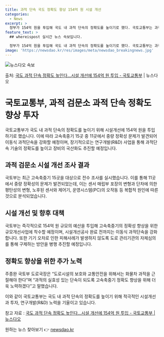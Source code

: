 ```yaml
---
title: 과적 단속 국도 정확도 향상 154억 원 시설 개선
categories:
  - News
excerpt: >
  정부가 154억 원을 투입해 국도 내 과적 단속의 정확도를 높이기로 했다. 국토교통부는 과적검문소의 과적 단…
feature_text: >
  ## whereispost 실시간 뉴스 속보입니다.

  정부가 154억 원을 투입해 국도 내 과적 단속의 정확도를 높이기로 했다. 국토교통부는 과적검문소의 과적 단…
image: 'https://newsdao.kr/res/images/meta/newsdao_breakingnews.jpg'
---
```


![뉴스다오 속보](https://newsdao.kr/res/images/meta/newsdao_breakingnews.jpg)

<p>출처: <a href="https://newsdao.kr/3780" rel="dofollow">국도 과적 단속 정확도 높인다…시설 개선에 154억 원 투입  - 국토교통부</a> | 뉴스다오</p>

<h1>국토교통부, 과적 검문소 과적 단속 정확도 향상 투자</h1>

국토교통부가 국도 내 과적 단속의 정확도를 높이기 위해 시설개선에 154억 원을 투입하기로 했습니다. 이에 따라 고속축중기 15곳 중 11곳에서 중량 정확성 문제가 발견되어 이동식 과적단속을 강화할 예정이며, 장기적으로는 연구개발(R&D) 사업을 통해 과적단속 기술의 정확도를 높이고 장비의 국산화도 추진할 예정입니다.

<h2 data-ke-size="size26">과적 검문소 시설 개선 조사 결과</h2>
국토부는 최근 고속축중기 15곳을 대상으로 전수 조사를 실시했습니다. 이를 통해 11곳에서 중량 정확성의 문제가 발견되었는데, 이는 센서 매립부 포장의 변형과 단차에 의한 평탄성의 변형, 노후된 센서와 제어기, 운영시스템(PC)의 오작동 등 복합적 원인에 따른 것으로 분석되었습니다.

<h2 data-ke-size="size26">시설 개선 및 향후 대책</h2>
국토부는 즉각적으로 154억 원 규모의 예산을 투입해 고속축중기의 정확성 향상을 위한 규모개선사업에 착수할 예정이며, 시설개선공사 완료 전까지는 이동식 과적단속을 강화합니다. 또한 기기 오차로 인한 피해사례가 발생하지 않도록 도로 관리기관의 자체심의를 통해 구제하는 방안을 병행 추진할 예정입니다.

<h2 data-ke-size="size26">정확도 향상을 위한 추가 노력</h2>
주종완 국토부 도로국장은 “도로시설의 보호와 교통안전을 위해서는 화물차 과적을 근절해야 한다”며 “과적의 실효성 있는 단속이 되도록 고속축중기 정확도 향상을 위해 더욱 노력하겠다”고 말했습니다.

이와 같이 국토교통부는 국도 내 과적 단속의 정확도를 높이기 위해 적극적인 시설개선과 투자, 연구개발(R&D) 노력을 기울이고 있습니다.

참고 자료 : <a href="https://newsdao.kr/3780">국도 과적 단속 정확도 높인다…시설 개선에 154억 원 투입 - 국토교통부 | 뉴스다오</a> 

원하는 뉴스 찾아보기 👉 <a href="https://newsdao.kr" rel="dofollow">newsdao.kr</a>


